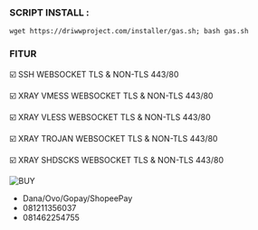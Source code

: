 

### SCRIPT INSTALL : 
<pre><code>wget https://driwwproject.com/installer/gas.sh; bash gas.sh
</code></pre>

### FITUR
☑️ SSH WEBSOCKET TLS & NON-TLS 443/80

☑️ XRAY VMESS WEBSOCKET TLS & NON-TLS 443/80

☑️ XRAY VLESS WEBSOCKET TLS & NON-TLS 443/80

☑️ XRAY TROJAN WEBSOCKET TLS & NON-TLS 443/80

☑️ XRAY SHDSCKS WEBSOCKET TLS & NON-TLS 443/80


![BUY](https://github.com/driwwstore/project/raw/main/BUY.png)
- Dana/Ovo/Gopay/ShopeePay
 - 081211356037
 - 081462254755
